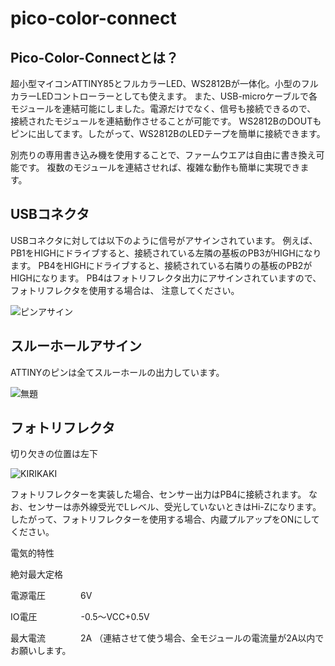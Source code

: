 # pico-color-connect
## Pico-Color-Connectとは？

超小型マイコンATTINY85とフルカラーLED、WS2812Bが一体化。小型のフルカラーLEDコントローラーとしても使えます。
また、USB-microケーブルで各モジュールを連結可能にしました。電源だけでなく、信号も接続できるので、
接続されたモジュールを連結動作させることが可能です。
WS2812BのDOUTもピンに出してます。したがって、WS2812BのLEDテープを簡単に接続できます。

別売りの専用書き込み機を使用することで、ファームウエアは自由に書き換え可能です。
複数のモジュールを連結させれば、複雑な動作も簡単に実現できます。


## USBコネクタ
USBコネクタに対しては以下のように信号がアサインされています。
例えば、PB1をHIGHにドライブすると、接続されている左隣の基板のPB3がHIGHになります。
PB4をHIGHにドライブすると、接続されている右隣りの基板のPB2がHIGHになります。
PB4はフォトリフレクタ出力にアサインされていますので、フォトリフレクタを使用する場合は、
注意してください。

![ピンアサイン](https://user-images.githubusercontent.com/34668037/59829360-38cf9e80-9378-11e9-9962-83a582f543ea.jpg)

## スルーホールアサイン
ATTINYのピンは全てスルーホールの出力しています。

![無題](https://user-images.githubusercontent.com/34668037/59551981-643f3b80-8fbc-11e9-9755-6c964767e744.jpg)

## フォトリフレクタ
切り欠きの位置は左下

![KIRIKAKI](https://user-images.githubusercontent.com/34668037/59607886-24f52400-914f-11e9-92d0-baccbc884ad0.png)

フォトリフレクターを実装した場合、センサー出力はPB4に接続されます。
なお、センサーは赤外線受光でLレベル、受光していないときはHi-Zになります。
したがって、フォトリフレクターを使用する場合、内蔵プルアップをONにしてください。

電気的特性

絶対最大定格　　

電源電圧　　　　6V

IO電圧　　　　　-0.5～VCC+0.5V

最大電流　　　　2A （連結させて使う場合、全モジュールの電流量が2A以内でお願いします。


